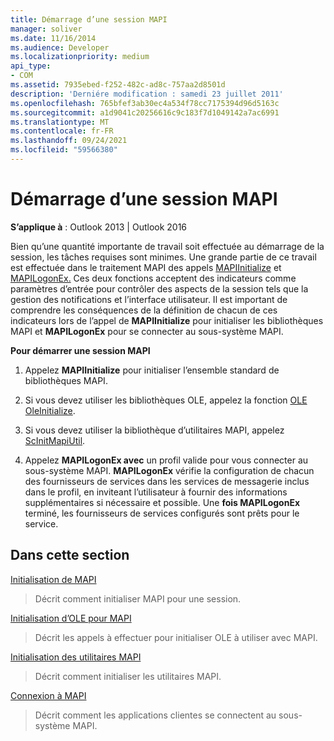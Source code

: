 ```yaml
---
title: Démarrage d’une session MAPI
manager: soliver
ms.date: 11/16/2014
ms.audience: Developer
ms.localizationpriority: medium
api_type:
- COM
ms.assetid: 7935ebed-f252-482c-ad8c-757aa2d8501d
description: 'Derniére modification : samedi 23 juillet 2011'
ms.openlocfilehash: 765bfef3ab30ec4a534f78cc7175394d96d5163c
ms.sourcegitcommit: a1d9041c20256616c9c183f7d1049142a7ac6991
ms.translationtype: MT
ms.contentlocale: fr-FR
ms.lasthandoff: 09/24/2021
ms.locfileid: "59566380"
---
```

# <a name="starting-a-mapi-session"></a>Démarrage d’une session MAPI

  
  
**S’applique à** : Outlook 2013 | Outlook 2016 
  
Bien qu’une quantité importante de travail soit effectuée au démarrage de la session, les tâches requises sont minimes. Une grande partie de ce travail est effectuée dans le traitement MAPI des appels [MAPIInitialize](mapiinitialize.md) et [MAPILogonEx.](mapilogonex.md) Ces deux fonctions acceptent des indicateurs comme paramètres d’entrée pour contrôler des aspects de la session tels que la gestion des notifications et l’interface utilisateur. Il est important de comprendre les conséquences de la définition de chacun de ces indicateurs lors de l’appel de **MAPIInitialize** pour initialiser les bibliothèques MAPI et **MAPILogonEx** pour se connecter au sous-système MAPI. 
  
 **Pour démarrer une session MAPI**
  
1. Appelez **MAPIInitialize** pour initialiser l’ensemble standard de bibliothèques MAPI. 
    
2. Si vous devez utiliser les bibliothèques OLE, appelez la fonction [OLE OleInitialize](https://msdn.microsoft.com/library/9a13e7a0-f2e2-466b-98f5-38d5972fa391%28Office.15%29.aspx).
    
3. Si vous devez utiliser la bibliothèque d’utilitaires MAPI, appelez [ScInitMapiUtil](scinitmapiutil.md).
    
4. Appelez **MAPILogonEx avec** un profil valide pour vous connecter au sous-système MAPI. **MAPILogonEx** vérifie la configuration de chacun des fournisseurs de services dans les services de messagerie inclus dans le profil, en inviteant l’utilisateur à fournir des informations supplémentaires si nécessaire et possible. Une **fois MAPILogonEx** terminé, les fournisseurs de services configurés sont prêts pour le service. 
    
## <a name="in-this-section"></a>Dans cette section

[Initialisation de MAPI](initializing-mapi.md)
  
> Décrit comment initialiser MAPI pour une session.
    
[Initialisation d’OLE pour MAPI](initializing-ole-for-mapi.md)
  
> Décrit les appels à effectuer pour initialiser OLE à utiliser avec MAPI.
    
[Initialisation des utilitaires MAPI](initializing-the-mapi-utilities.md)
  
> Décrit comment initialiser les utilitaires MAPI.
    
[Connexion à MAPI](logging-on-to-mapi.md)
  
> Décrit comment les applications clientes se connectent au sous-système MAPI.
    

